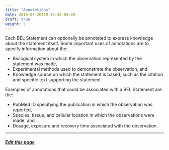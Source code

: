 ```yaml
---
title: "Annotations"
date: 2019-04-26T19:15:43-04:00
draft: true
weight: 5
---
```


Each BEL Statement can optionally be annotated to express knowledge about the statement itself. Some important uses of annotations are to specify information about the:

*   Biological system in which the observation represented by the statement was made,
*   Experimental methods used to demonstrate the observation, and 
*   Knowledge source on which the statement is based, such as the citation and specific text supporting the statement

Examples of annotations that could be associated with a BEL Statement are the:

*   PubMed ID specifying the publication in which the observation was reported,
*   Species, tissue, and cellular location in which the observations were made, and
*   Dosage, exposure and recovery time associated with the observation.


---
##### [Edit this page](https://github.com/belbio/bel_lang_ws/edit/master/content/language/annotations.md)
